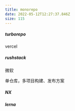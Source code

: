 ```yaml
---
title: monorepo
date: 2022-05-12T12:27:37.846Z
size: 115
---
```

##### turborepo

vercel

##### rushstack

微软

单仓库，多项目构建、发布方案

##### NX

##### lerna
